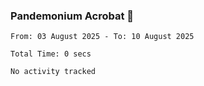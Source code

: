 ### Pandemonium Acrobat 🤸

<!--START_SECTION:waka-->

```all_time
From: 03 August 2025 - To: 10 August 2025

Total Time: 0 secs

No activity tracked
```

<!--END_SECTION:waka-->

